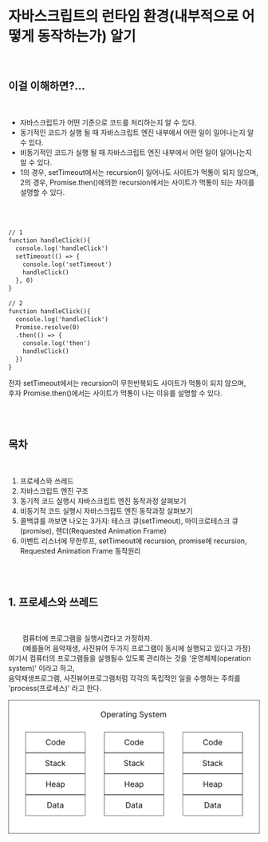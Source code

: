   # 자바스크립트의 런타임 환경(내부적으로 어떻게 동작하는가) 알기


<br/>


  ## 이걸 이해하면?...

<br/>

  
  
  - 자바스크립트가 어떤 기준으로 코드를 처리하는지 알 수 있다.
  - 동기적인 코드가 실행 될 때 자바스크립트 엔진 내부에서 어떤 일이 일어나는지 알 수 있다.
  - 비동기적인 코드가 실행 될 때 자바스크립트 엔진 내부에서 어떤 일이 일어나는지 알 수 있다.
  - 1의 경우, setTimeout에서는 recursion이 일어나도 사이트가 먹통이 되지 않으며,  
  2의 경우, Promise.then()에의한 recursion에서는 사이트가 먹통이 되는 차이를 설명할 수 있다.

<br/>
<br/>


```
// 1
function handleClick(){
  console.log('handleClick')
  setTimeout(() => {
    console.log('setTimeout')
    handleClick()
  }, 0)
}
```



```
// 2
function handleClick(){
  console.log('handleClick')
  Promise.resolve(0)
  .then(() => {
    console.log('then')
    handleClick()
  })
}
```


전자 setTimeout에서는 recursion이 무한반복되도 사이트가 먹통이 되지 않으며,   
후자 Promise.then()에서는 사이트가 먹통이 나는 이유를 설명할 수 있다. 
<div id="1"></div>
<br/>
<br/>

## 목차
<br/>

1. 프로세스와 쓰레드
2. 자바스크립트 엔진 구조
3. 동기적 코드 실행시 자바스크립트 엔진 동작과정 살펴보기
4. 비동기적 코드 실행시 자바스크립트 엔진 동작과정 살펴보기
5. 콜백큐를 까보면 나오는 3가지: 테스크 큐(setTimeout), 마이크로테스크 큐(promise), 렌더(Requested Animation Frame)
6. 이벤트 리스너에 무한루프, setTimeout에 recursion, promise에 recursion, Requested Animation Frame 동작원리

<br/>
<br/>

## 1. 프로세스와 쓰레드
<br/>

    컴퓨터에 프로그램을 실행시켰다고 가정하자.  
    (예를들어 음악재생, 사진뷰어 두가지 프로그램이 동시에 실행되고 있다고 가정)  
      여기서 컴퓨터의 프로그램들을 실행될수 있도록 관리하는 것을 '운영체제(operation system)' 이라고 하고,   
    음악재생프로그램, 사진뷰어프로그램처럼 각각의 독립적인 일을 수행하는 주최를 'process(프로세스)' 라고 한다. 


<img src="/assets/1.svg" width="700px"  alt="그림 1: 운영체제와 프로세스">


    
















